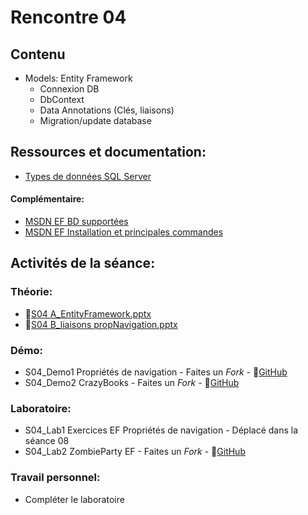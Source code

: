 # Rencontre 04

## Contenu
- Models: Entity Framework 
  - Connexion DB 
  - DbContext 
  - Data Annotations (Clés, liaisons) 
  - Migration/update database

## Ressources et documentation: 
- [Types de données SQL Server](https://docs.microsoft.com/fr-fr/sql/connect/jdbc/understanding-data-type-differences?view=sql-server-ver15)

#### Complémentaire: 
- [MSDN EF BD supportées](https://docs.microsoft.com/fr-fr/ef/core/providers/?tabs=dotnet-core-cli)
- [MSDN EF Installation et principales commandes](https://docs.microsoft.com/fr-fr/ef/core/get-started/overview/first-app?tabs=visual-studio)

## Activités de la séance: 
### Théorie:  
- 🔗[S04 A_EntityFramework.pptx](https://cegepedouardmontpetit-my.sharepoint.com/:p:/r/personal/valerie_turgeon_cegepmontpetit_ca/Documents/420_3W6_SITE/E24_PowerPoints/S04A_EntityFramework.pptx?d=w9d53625c0e8143c9914c8602eaefa07e&csf=1&web=1&e=AhvLIa)
- 🔗[S04 B_liaisons propNavigation.pptx](https://cegepedouardmontpetit-my.sharepoint.com/:p:/r/personal/valerie_turgeon_cegepmontpetit_ca/Documents/420_3W6_SITE/E24_PowerPoints/S04B_liaisons%20propNavigation.pptx?d=w32ef00833c314e188b0cf9d053bdd30f&csf=1&web=1&e=kNhR8d)

### Démo:
- S04_Demo1 Propriétés de navigation - Faites un *Fork* - 🔗[GitHub](https://github.com/ProgWebTransFC/A24_S04_Demo1)
- S04_Demo2 CrazyBooks - Faites un *Fork* - 🔗[GitHub](https://github.com/ProgWebTransFC/A24_S04_Demo2)

### Laboratoire: 
- S04_Lab1 Exercices EF Propriétés de navigation - Déplacé dans la séance 08
- S04_Lab2 ZombieParty EF - Faites un *Fork* - 🔗[GitHub](https://github.com/ProgWebTransFC/A24_S04_Lab2)
 
### Travail personnel: 
- Compléter le laboratoire